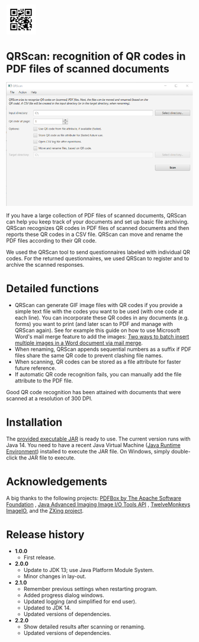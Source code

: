 ![QRScan](qrscan.png)
# QRScan: recognition of QR codes in PDF files of scanned documents

![QRScan screenshot main screen](qrscan_capture.png)

If you have a large collection of PDF files of scanned documents, QRScan can help you keep track of your documents and set up basic file archiving. QRScan recognizes QR codes in PDF files of scanned documents and then reports these QR codes in a CSV file. QRScan can move and rename the PDF files according to their QR code. 

We used the QRScan tool to send questionnaires labeled with individual QR codes. For the returned questionnaires, we used QRScan to register and to archive the scanned responses.

# Detailed functions
* QRScan can generate GIF image files with QR codes if you provide a simple text file with the codes you want to be used (with one code at each line). You can incorporate these QR codes in any documents (e.g. forms) you want to print (and later scan to PDF and manage with QRScan again). See for example this guide on how to use Microsoft Word's mail merge feature to add the images: [Two ways to batch insert multiple images in a Word document via mail merge](https://www.datanumen.com/blogs/2-ways-batch-insert-multiple-pictures-word-document-via-mail-merge/).
* When renaming, QRScan appends sequential numbers as a suffix if PDF files share the same QR code to prevent clashing file names.
* When scanning, QR codes can be stored as a file attribute for faster future reference. 
* If automatic QR code recognition fails, you can manually add the file attribute to the PDF file. 

Good QR code recognition has been attained with documents that were scanned at a resolution of 300 DPI.

# Installation
The [provided executable JAR](https://github.com/LS31/qrscan/releases) is ready to use. The current version runs with Java 14. You need to have a recent Java Virtual Machine ([Java Runtime Environment](https://java.com/en/download/)) installed to execute the JAR file. On Windows, simply double-click the JAR file to execute. 

# Acknowledgements
A big thanks to the following projects: [PDFBox by The Apache Software Foundation](https://pdfbox.apache.org/)
, [Java Advanced Imaging Image I/O Tools API](https://github.com/jai-imageio/jai-imageio-jpeg2000)
, [TwelveMonkeys ImageIO](https://haraldk.github.io/TwelveMonkeys/), and the [ZXing project](https://github.com/zxing).

# Release history
* **1.0.0**
  * First release.
* **2.0.0**
  * Update to JDK 13; use Java Platform Module System.
  * Minor changes in lay-out.
* **2.1.0**
  * Remember previous settings when restarting program.
  * Added progress dialog windows.
  * Updated logging (and simplified for end user).
  * Updated to JDK 14.
  * Updated versions of dependencies.
* **2.2.0**
  * Show detailed results after scanning or renaming.
  * Updated versions of dependencies.
